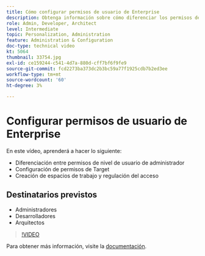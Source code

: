 ```yaml
---
title: Cómo configurar permisos de usuario de Enterprise
description: Obtenga información sobre cómo diferenciar los permisos de nivel de usuario administrador, configurar permisos de Adobe Target, crear espacios de trabajo y regular el acceso.
role: Admin, Developer, Architect
level: Intermediate
topic: Personalization, Administration
feature: Administration & Configuration
doc-type: technical video
kt: 5064
thumbnail: 33754.jpg
exl-id: ce159244-c541-4d7a-880d-cff7bf6f9fe9
source-git-commit: fcd2273ba373dc2b3bc59a77f1925cdb7b2ed3ee
workflow-type: tm+mt
source-wordcount: '60'
ht-degree: 3%

---
```


# Configurar permisos de usuario de Enterprise

En este vídeo, aprenderá a hacer lo siguiente:

* Diferenciación entre permisos de nivel de usuario de administrador
* Configuración de permisos de Target
* Creación de espacios de trabajo y regulación del acceso

## Destinatarios previstos

* Administradores
* Desarrolladores
* Arquitectos

>[!VIDEO](https://video.tv.adobe.com/v/33754/?quality=12)

Para obtener más información, visite la [documentación](https://experienceleague.adobe.com/docs/target/using/administer/administrating-target.html?lang=en).
